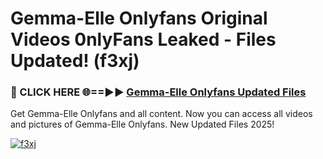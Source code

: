 # Gemma-Elle Onlyfans Original Videos 0nlyFans Leaked - Files Updated! (f3xj)

<h3>🔴 CLICK HERE 🌐==►► <a href="https://tinyurl.com/ehrbuxhb" rel="nofollow">Gemma-Elle Onlyfans Updated Files</a></h3>

Get Gemma-Elle Onlyfans and all content. Now you can access all videos and pictures of Gemma-Elle Onlyfans. New Updated Files 2025!

[![f3xj](https://i.imgur.com/lVYEuWS.gif)](https://tinyurl.com/ehrbuxhb)
